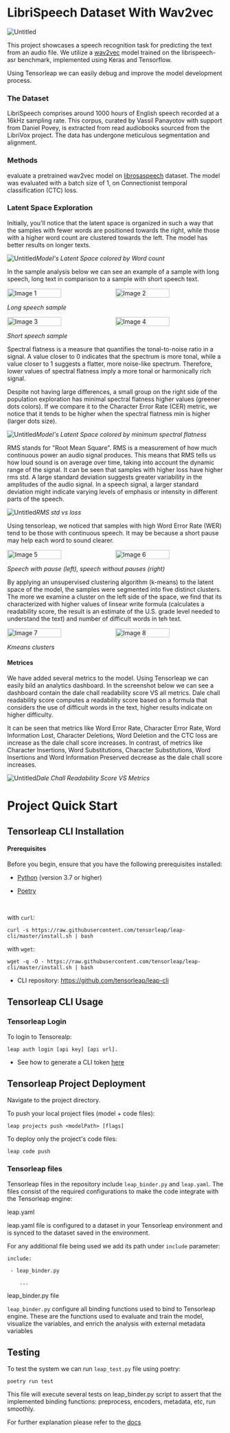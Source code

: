 # LibriSpeech Dataset With Wav2vec

![Untitled](images/BackgroundImg2.png)

This project showcases a speech recognition task for predicting the text from an audio file. We utilize a 
[wav2vec](https://arxiv.org/abs/2006.11477) model trained on the librispeech-asr benchmark, implemented using Keras and 
Tensorflow.

Using Tensorleap we can easily debug and improve the model development process. 

### The Dataset

LibriSpeech comprises around 1000 hours of English speech recorded at a 16kHz sampling rate. This corpus, curated by 
Vassil Panayotov with support from Daniel Povey, is extracted from read audiobooks sourced from the LibriVox project. 
The data has undergone meticulous segmentation and alignment.

### Methods

evaluate a pretrained wav2vec model on [librosaspeech](https://www.openslr.org/12) dataset. The model was evaluated with a batch size of 1, on 
Connectionist temporal classification (CTC) loss.

### Latent Space Exploration

Initially, you'll notice that the latent space is organized in such a way that the samples with fewer words are 
positioned towards the right, while those with a higher word count are clustered towards the left.
The model has better results on longer texts.

![Untitled](images/dict_word_count.png)_Model's Latent Space colored by Word count_

In the sample analysis below we can see an example of a sample with long speech, long text in comparison to a 
sample with short speech text. 


<div style="display: flex;">
  <img src="images/long_speech_spectrogram.png" alt="Image 1" style="width: 50%;">
  <img src="images/long_speech_waveform.png" alt="Image 2" style="width: 50%;">
</div>

*Long speech sample*


<div style="display: flex;">
  <img src="images/short_speech_spectrogram.png" alt="Image 3" style="width: 50%;">
  <img src="images/short_speech_waveform.png" alt="Image 4" style="width: 50%;">
</div>

_Short speech sample_

Spectral flatness is a measure that quantifies the tonal-to-noise ratio in a signal. A value closer to 0 indicates that 
the spectrum is more tonal, while a value closer to 1 suggests a flatter, more noise-like spectrum. Therefore, lower 
values of spectral flatness imply a more tonal or harmonically rich signal.

Despite not having large differences, a small group on the right side of the population exploration has minimal spectral 
flatness higher values (greener dots colors). 
If we compare it to the Character Error Rate (CER) metric, we notice that it tends to be higher when the spectral 
flatness min is higher (larger dots size).

![Untitled](images/img.png)_Model's Latent Space colored by minimum spectral flatness_

RMS stands for "Root Mean Square". RMS is a measurement of how much continuous power an audio signal produces. 
This means that RMS tells us how loud sound is on average over time, taking into account the dynamic range of the signal. 
It can be seen that samples with higher loss have higher rms std. 
A large standard deviation suggests greater variability in the amplitudes of the audio signal. 
In a speech signal, a larger standard deviation might indicate varying levels of emphasis or intensity in different 
parts of the speech.


![Untitled](images/rms_std_vs_loss.png)_RMS std vs loss_

Using tensorleap, we noticed that samples with high Word Error Rate (WER) tend to be those with continuous speech.
It may be because a short pause may help each word to sound clearer.

<div style="display: flex;">
  <img src="images/loss_with_spaces.png" alt="Image 5" style="width: 50%;">
  <img src="images/loss_without_spaces.png" alt="Image 6" style="width: 50%;">
</div>

_Speech with pause (left), speech without pauses (right)_


By applying an unsupervised clustering algorithm (k-means) to the latent space of the model, the samples were segmented into five distinct clusters. 
The more we examine a cluster on the left side of the space, we find that its characterized with higher values of 
linsear write formula (calculates a readability score, the result is an estimate of the U.S. grade level needed to understand the text)
and number of difficult words in teh text.

<div style="display: flex;">
  <img src="images/kmeans_vs_difficult_words.png" alt="Image 7" style="width: 50%;">
  <img src="images/kmeans_vs_linsear_write_formula.png" alt="Image 8" style="width: 50%;">
</div>

_Kmeans clusters_

#### Metrices

We have added several metrics to the model. Using Tensorleap we can easily bild an analytics dashboard. In the screenshot 
below we can see a dashboard contain the dale chall readability score VS all metrics.
Dale chall readability score computes a readability score based on a formula that considers the use of difficult words 
in the text, higher results indicate on higher difficulty.

It can be seen that metrics like Word Error Rate, Character Error Rate, Word Information Lost, Character Deletions, 
Word Deletion and the CTC loss are increase as the dale chall score increases.
In contrast, of metrics like Character Insertions, Word Substitutions, Character Substitutions, Word Insertions and Word 
Information Preserved decrease as the dale chall score increases.

![Untitled](images/readability_text_dale_chall_readability_score.png)_Dale Chall Readability Score VS Metrics_


# Project Quick Start

## Tensorleap CLI Installation

#### Prerequisites

Before you begin, ensure that you have the following prerequisites installed:

- [Python](https://www.python.org/) (version 3.7 or higher)

- [Poetry](https://python-poetry.org/)

<br>

with `curl`:

```
curl -s https://raw.githubusercontent.com/tensorleap/leap-cli/master/install.sh | bash
```

with `wget`:

```
wget -q -O - https://raw.githubusercontent.com/tensorleap/leap-cli/master/install.sh | bash
```

- CLI repository: https://github.com/tensorleap/leap-cli

## Tensorleap CLI Usage

### Tensorleap Login

To login to Tensorealp:

```
leap auth login [api key] [api url].
```

- See how to generate a CLI token [here](https://docs.tensorleap.ai/platform/resources-management)

## Tensorleap Project Deployment

Navigate to the project directory.

To push your local project files (model + code files):
```
leap projects push <modelPath> [flags]
```
To deploy only the project's code files: 

```
leap code push
```

### Tensorleap files

Tensorleap files in the repository include `leap_binder.py` and `leap.yaml`. The files consist of the required configurations to make the code integrate with the Tensorleap engine:

leap.yaml

leap.yaml file is configured to a dataset in your Tensorleap environment and is synced to the dataset saved in the environment.

For any additional file being used we add its path under `include` parameter:

```
include:

 - leap_binder.py

    ...

```

leap_binder.py file

`leap_binder.py` configure all binding functions used to bind to Tensorleap engine. These are the functions used to evaluate and train the model, visualize the variables, and enrich the analysis with external metadata variables

## Testing

To test the system we can run `leap_test.py` file using poetry:

```
poetry run test
```

This file will execute several tests on leap_binder.py script to assert that the implemented binding functions: preprocess, encoders, metadata, etc, run smoothly.

For further explanation please refer to the [docs](https://docs.tensorleap.ai/)
